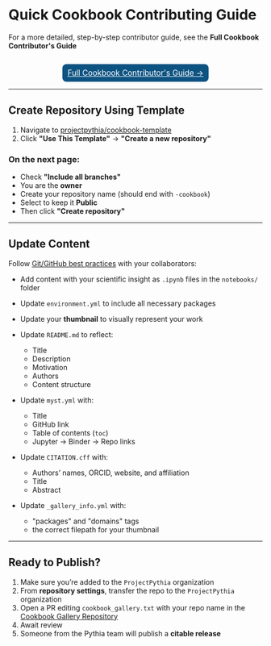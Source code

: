 # Quick Cookbook Contributing Guide

For a more detailed, step-by-step contributor guide, see the **Full Cookbook Contributor's Guide**
<p style="text-align: center; margin-top: 2em;">
  <a href="cookbook-guide.md" style="display: inline-block; background-color:rgb(13, 83, 130); color: white; padding: 8px 10px; font-size: 1.1em; border-radius: 8px;">
    Full Cookbook Contributor's Guide &rightarrow;
  </a>
</p>


---
## Create Repository Using Template

1. Navigate to [projectpythia/cookbook-template](https://github.com/projectpythia/cookbook-template)
2. Click **"Use This Template"** → **"Create a new repository"**

### On the next page:
- Check **"Include all branches"**
- You are the **owner**
- Create your repository name (should end with `-cookbook`)
- Select to keep it **Public**
- Then click **"Create repository"**


---

## Update Content

Follow [Git/GitHub best practices](https://foundations.projectpythia.org/foundations/getting-started-github.html) with your collaborators:

- Add content with your scientific insight as `.ipynb` files in the `notebooks/` folder
- Update `environment.yml` to include all necessary packages
- Update  your **thumbnail** to visually represent your work
- Update `README.md` to reflect:
  - Title
  - Description
  - Motivation
  - Authors
  - Content structure

- Update `myst.yml` with:
  - Title
  - GitHub link
  - Table of contents (`toc`)
  - Jupyter &rarr; Binder &rarr; Repo links

- Update `CITATION.cff` with:
  - Authors’ names, ORCID, website, and affiliation
  - Title
  - Abstract

- Update `_gallery_info.yml` with:
  - "packages" and "domains" tags
  - the correct filepath for your thumbnail

---

## Ready to Publish?

1. Make sure you’re added to the `ProjectPythia` organization
2. From **repository settings**, transfer the repo to the `ProjectPythia` organization
3. Open a PR editing `cookbook_gallery.txt` with your repo name in the [Cookbook Gallery Repository](https://github.com/projectpythia/cookbook-gallery)
4. Await review
5. Someone from the Pythia team will publish a **citable release**
